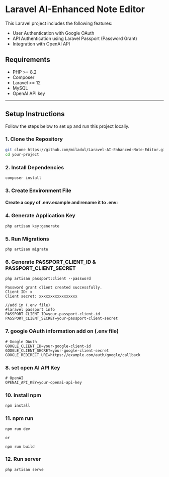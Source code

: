 # Laravel AI-Enhanced Note Editor

This Laravel project includes the following features:
- User Authentication with Google OAuth
- API Authentication using Laravel Passport (Password Grant)
- Integration with OpenAI API

## Requirements

- PHP >= 8.2
- Composer
- Laravel >= 12
- MySQL
- OpenAI API key

---

## Setup Instructions

Follow the steps below to set up and run this project locally.

### 1. Clone the Repository

```bash
git clone https://github.com/miladul/Laravel-AI-Enhanced-Note-Editor.git
cd your-project

```

### 2. Install Dependencies
```
composer install
```
### 3. Create Environment File
#### Create a copy of .env.example and rename it to .env:

### 4. Generate Application Key
```
php artisan key:generate
```
### 5. Run Migrations
```
php artisan migrate
```
### 6. Generate PASSPORT_CLIENT_ID & PASSPORT_CLIENT_SECRET
```
php artisan passport:client --password

Password grant client created successfully.
Client ID: x
Client secret: xxxxxxxxxxxxxxxxx

//add in (.env file)
#laravel passport info
PASSPORT_CLIENT_ID=your-passport-client-id
PASSPORT_CLIENT_SECRET=your-passport-client-secret
```
### 7. google OAuth information add on (.env file)
```
# Google OAuth
GOOGLE_CLIENT_ID=your-google-client-id
GOOGLE_CLIENT_SECRET=your-google-client-secret
GOOGLE_REDIRECT_URI=https://example.com/auth/google/callback
```
### 8. set open AI API Key
```
# OpenAI
OPENAI_API_KEY=your-openai-api-key
```

### 10. install npm
```
npm install
```

### 11. npm run
```
npm run dev

or 

npm run build
```

### 12. Run server
```
php artisan serve
```
